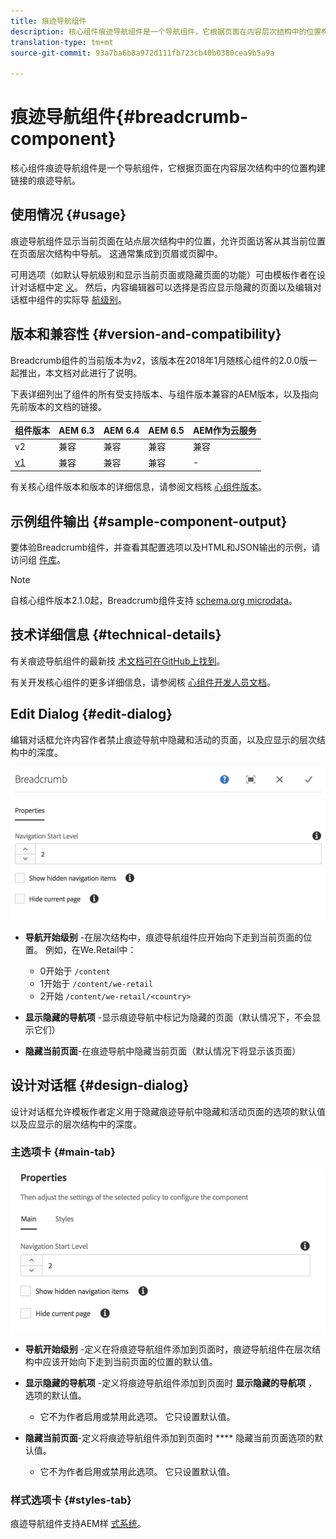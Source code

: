 ```yaml
---
title: 痕迹导航组件
description: 核心组件痕迹导航组件是一个导航组件，它根据页面在内容层次结构中的位置构建链接的痕迹导航。
translation-type: tm+mt
source-git-commit: 93a7ba6b8a972d111fb723cb40b0380cea9b5a9a

---
```



# 痕迹导航组件{#breadcrumb-component}

核心组件痕迹导航组件是一个导航组件，它根据页面在内容层次结构中的位置构建链接的痕迹导航。

## 使用情况 {#usage}

痕迹导航组件显示当前页面在站点层次结构中的位置，允许页面访客从其当前位置在页面层次结构中导航。 这通常集成到页眉或页脚中。

可用选项（如默认导航级别和显示当前页面或隐藏页面的功能）可由模板作者在设计对话框中定 [义](#design-dialog)。 然后，内容编辑器可以选择是否应显示隐藏的页面以及编辑对话框中组件的实际导 [航级别](#edit-dialog)。

## 版本和兼容性 {#version-and-compatibility}

Breadcrumb组件的当前版本为v2，该版本在2018年1月随核心组件的2.0.0版一起推出，本文档对此进行了说明。

下表详细列出了组件的所有受支持版本、与组件版本兼容的AEM版本，以及指向先前版本的文档的链接。

| 组件版本 | AEM 6.3 | AEM 6.4 | AEM 6.5 | AEM作为云服务 |
|--- |--- |--- |--- |---|
| v2 | 兼容 | 兼容 | 兼容 | 兼容 |
| [v1](v1/breadcrumb-v1.md) | 兼容 | 兼容 | 兼容 | - |

有关核心组件版本和版本的详细信息，请参阅文档核 [心组件版本](/help/versions.md)。

## 示例组件输出 {#sample-component-output}

要体验Breadcrumb组件，并查看其配置选项以及HTML和JSON输出的示例，请访问组 [件库](https://adobe.com/go/aem_cmp_library_breadcrumb)。

>[!NOTE]
>
>自核心组件版本2.1.0起，Breadcrumb组件支持 [schema.org microdata](https://schema.org/BreadcrumbList)。

## 技术详细信息 {#technical-details}

有关痕迹导航组件的最新技 [术文档可在GitHub上找到](https://adobe.com/go/aem_cmp_tech_breadcrumb_v2)。

有关开发核心组件的更多详细信息，请参阅核 [心组件开发人员文档](/help/developing/overview.md)。

## Edit Dialog {#edit-dialog}

编辑对话框允许内容作者禁止痕迹导航中隐藏和活动的页面，以及应显示的层次结构中的深度。

![](/help/assets/screen_shot_2018-01-12at124250.png)

* **导航开始级别** -在层次结构中，痕迹导航组件应开始向下走到当前页面的位置。 例如，在We.Retail中：

   * 0开始于 `/content`
   * 1开始于 `/content/we-retail`
   * 2开始 `/content/we-retail/<country>`

* **显示隐藏的导航项** -显示痕迹导航中标记为隐藏的页面（默认情况下，不会显示它们）
* **隐藏当前页面**-在痕迹导航中隐藏当前页面（默认情况下将显示该页面）

## 设计对话框 {#design-dialog}

设计对话框允许模板作者定义用于隐藏痕迹导航中隐藏和活动页面的选项的默认值以及应显示的层次结构中的深度。

### 主选项卡 {#main-tab}

![](/help/assets/screen_shot_2018-01-12at124437.png)

* **导航开始级别** -定义在将痕迹导航组件添加到页面时，痕迹导航组件在层次结构中应该开始向下走到当前页面的位置的默认值。
* **显示隐藏的导航项** -定义将痕迹导航组件添加到页面时 **显示隐藏的导航项** ，选项的默认值。

   * 它不为作者启用或禁用此选项。 它只设置默认值。

* **隐藏当前页面**-定义将痕迹导航组件添加到页面时 **** 隐藏当前页面选项的默认值。

   * 它不为作者启用或禁用此选项。 它只设置默认值。

### 样式选项卡 {#styles-tab}

痕迹导航组件支持AEM样 [式系统](/help/get-started/authoring.md#component-styling)。
